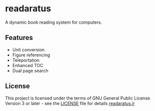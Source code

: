 # readaratus

A dynamic book reading system for computers.
## Features
- Unit conversion
- Figure referencing
- Teleportation
- Enhanced TOC
- Dual page search

## License

This project is licensed under the terms of GNU General Public License Version 3 or later - see the [LICENSE](LICENSE) file for details
[readaratus.ir](https://www.readaratus.ir)
